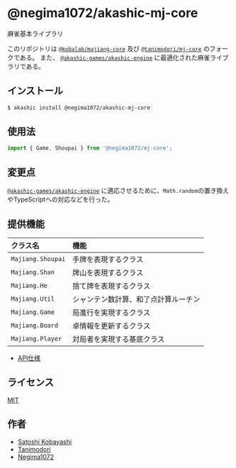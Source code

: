 # @negima1072/akashic-mj-core

麻雀基本ライブラリ

このリポジトリは [`@kobalab/majiang-core`](https://github.com/kobalab/majiang-core) 及び [`@tanimodori/mj-core`](https://github.com/tanimodori/mj-core) のフォークである。
また、 [`@akashic-games/akashic-engine`](https://github.com/akashic-games/akashic-engine) に最適化された麻雀ライブラリである。

## インストール

```sh
$ akashic install @negima1072/akashic-mj-core
```

## 使用法

```javascript
import { Game, Shoupai } from '@negima1072/mj-core';
```

## 変更点

[`@akashic-games/akashic-engine`](https://github.com/akashic-games/akashic-engine) に適応させるために、`Math.random`の置き換えやTypeScriptへの対応などを行った。

## 提供機能

| クラス名            | 機能                                 |
|:--------------------|:-------------------------------------|
| ``Majiang.Shoupai`` | 手牌を表現するクラス                 |
| ``Majiang.Shan``    | 牌山を表現するクラス                 |
| ``Majiang.He``      | 捨て牌を表現するクラス               |
| ``Majiang.Util``    | シャンテン数計算、和了点計算ルーチン |
| ``Majiang.Game``    | 局進行を実現するクラス               |
| ``Majiang.Board``   | 卓情報を更新するクラス       |
| ``Majiang.Player``  | 対局者を実現する基底クラス           |

- [API仕様](https://github.com/Negima1072/mj-core/wiki)

## ライセンス

[MIT](https://github.com/Negima1072/akashic-mj-core/blob/master/LICENSE)

## 作者

- [Satoshi Kobayashi](https://github.com/kobalab)
- [Tanimodori](https://github.com/Tanimodori)
- [Negima1072](https://github.com/Negima1072)
